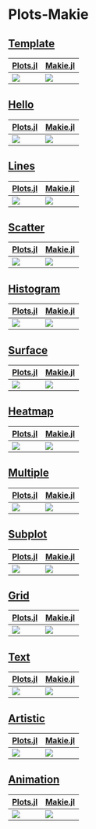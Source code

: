 # Plots-Makie

## [Template](./template)

| [Plots.jl](./template/plots.jl) | [Makie.jl](./template/makie.jl) |
| --- | --- |
| ![](./template/plots.svg) | ![](./template/makie.svg) |

## [Hello](./hello)

| [Plots.jl](./hello/plots.jl) | [Makie.jl](./hello/makie.jl) |
| --- | --- |
| ![](./hello/plots.svg) | ![](./hello/makie.svg) |

## [Lines](./lines)

| [Plots.jl](./lines/plots.jl) | [Makie.jl](./lines/makie.jl) |
| --- | --- |
| ![](./lines/plots.svg) | ![](./lines/makie.svg) |

## [Scatter](./scatter)

| [Plots.jl](./scatter/plots.jl) | [Makie.jl](./scatter/makie.jl) |
| --- | --- |
| ![](./scatter/plots.svg) | ![](./scatter/makie.svg) |

## [Histogram](./histogram)

| [Plots.jl](./histogram/plots.jl) | [Makie.jl](./histogram/makie.jl) |
| --- | --- |
| ![](./histogram/plots.svg) | ![](./histogram/makie.svg) |

## [Surface](./surface)

| [Plots.jl](./surface/plots.jl) | [Makie.jl](./surface/makie.jl) |
| --- | --- |
| ![](./surface/plots.png) | ![](./surface/makie.png) |

## [Heatmap](./heatmap)

| [Plots.jl](./heatmap/plots.jl) | [Makie.jl](./heatmap/makie.jl) |
| --- | --- |
| ![](./heatmap/plots.svg) | ![](./heatmap/makie.svg) |

## [Multiple](./multiple)

| [Plots.jl](./multiple/plots.jl) | [Makie.jl](./multiple/makie.jl) |
| --- | --- |
| ![](./multiple/plots.svg) | ![](./multiple/makie.svg) |

## [Subplot](./subplot)

| [Plots.jl](./subplot/plots.jl) | [Makie.jl](./subplot/makie.jl) |
| --- | --- |
| ![](./subplot/plots.svg) | ![](./subplot/makie.svg) |

## [Grid](./grid)

| [Plots.jl](./grid/plots.jl) | [Makie.jl](./grid/makie.jl) |
| --- | --- |
| ![](./grid/plots.svg) | ![](./grid/makie.svg) |

## [Text](./text)

| [Plots.jl](./text/plots.jl) | [Makie.jl](./text/makie.jl) |
| --- | --- |
| ![](./text/plots.svg) | ![](./text/makie.svg) |

## [Artistic](./artistic)

| [Plots.jl](./artistic/plots.jl) | [Makie.jl](./artistic/makie.jl) |
| --- | --- |
| ![](./artistic/plots.svg) | ![](./artistic/makie.svg) |

## [Animation](./animation)

| [Plots.jl](./animation/plots.jl) | [Makie.jl](./animation/makie.jl) |
| --- | --- |
| ![](./animation/plots.gif) | ![](./animation/makie.gif) |
